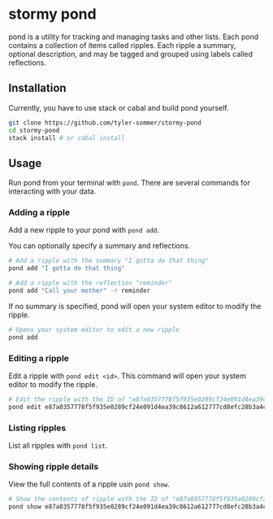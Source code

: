 stormy pond
===========

pond is a utility for tracking and managing tasks and other lists. Each
pond contains a collection of items called ripples. Each ripple a summary,
optional description, and may be tagged and grouped using labels called 
reflections.


Installation
------------

Currently, you have to use stack or cabal and build pond yourself.

```bash
git clone https://github.com/tyler-sommer/stormy-pond
cd stormy-pond
stack install # or cabal install
```


Usage
-----

Run pond from your terminal with `pond`. There are several commands for
interacting with your data.

### Adding a ripple

Add a new ripple to your pond with `pond add`.

You can optionally specify a summary and reflections.

```bash
# Add a ripple with the summary "I gotta do that thing"
pond add "I gotta do that thing"

# Add a ripple with the reflection "reminder"
pond add "Call your mother" -r reminder
```

If no summary is specified, pond will open your system editor to modify the ripple.

```bash
# Opens your system editor to edit a new ripple
pond add
```

### Editing a ripple

Edit a ripple with `pond edit <id>`. This command will open your system editor to
modify the ripple.

```bash
# Edit the ripple with the ID of "e87a0357778f5f935e0289cf24e091d4ea39c8612a612777cd8efc28b3a4ca4a"
pond edit e87a0357778f5f935e0289cf24e091d4ea39c8612a612777cd8efc28b3a4ca4a
```

### Listing ripples

List all ripples with `pond list`.


### Showing ripple details

View the full contents of a ripple usin `pond show`.

```bash
# Show the contents of ripple with the ID of "e87a0357778f5f935e0289cf24e091d4ea39c8612a612777cd8efc28b3a4ca4a"
pond show e87a0357778f5f935e0289cf24e091d4ea39c8612a612777cd8efc28b3a4ca4a
```
